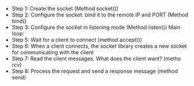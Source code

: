 - Step 1: Create the socket (Method socket())
- Step 2: Configure the socket: bind it to the remote IP and PORT (Method bind()
- Step 3: Configure the socket in listening mode (Method listen())
Main loop:
- Step 5: Wait for a client to connect (method accept())
- Step 6: When a client connects, the socket library creates a new socket for communicating with the client
- Step 7: Read the client messages. What does the client want? (metho rcv)
- Step 8: Process the request and send a response message (method send)